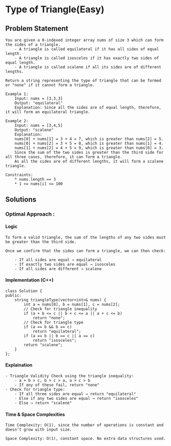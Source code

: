 # Type of Triangle(Easy)

## Problem Statement

    You are given a 0-indexed integer array nums of size 3 which can form the sides of a triangle.
        - A triangle is called equilateral if it has all sides of equal length.
        - A triangle is called isosceles if it has exactly two sides of equal length.
        - A triangle is called scalene if all its sides are of different lengths.

    Return a string representing the type of triangle that can be formed or "none" if it cannot form a triangle.

    Example 1:
        Input: nums = [3,3,3]
        Output: "equilateral"
        Explanation: Since all the sides are of equal length, therefore, it will form an equilateral triangle.

    Example 2:
        Input: nums = [3,4,5]
        Output: "scalene"
        Explanation: 
        nums[0] + nums[1] = 3 + 4 = 7, which is greater than nums[2] = 5.
        nums[0] + nums[2] = 3 + 5 = 8, which is greater than nums[1] = 4.
        nums[1] + nums[2] = 4 + 5 = 9, which is greater than nums[0] = 3. 
        Since the sum of the two sides is greater than the third side for all three cases, therefore, it can form a triangle.
        As all the sides are of different lengths, it will form a scalene triangle.

    Constraints:
        * nums.length == 3
        * 1 <= nums[i] <= 100

## Solutions

### Optimal Approach : 

#### Logic
    To form a valid triangle, the sum of the lengths of any two sides must be greater than the third side.

    Once we confirm that the sides can form a triangle, we can then check:

        - If all sides are equal → equilateral
        - If exactly two sides are equal → isosceles
        - If all sides are different → scalene

#### Implementation (C++)
    class Solution {
    public:
        string triangleType(vector<int>& nums) {
            int a = nums[0], b = nums[1], c = nums[2];
            // Check for triangle inequality
            if (a + b <= c || b + c <= a || a + c <= b)
                return "none";
            // Check for triangle type
            if (a == b && b == c)
                return "equilateral";
            if (a == b || b == c || a == c)
                return "isosceles";
            return "scalene";
        }
    };

#### Explaination
    - Triangle Validity Check using the triangle inequality:
        - a + b > c, b + c > a, a + c > b
        - If any of these fail, return "none"
    - Check for triangle type:
        - If all three sides are equal → return "equilateral"
        - Else if any two sides are equal → return "isosceles"
        - Else → return "scalene"

#### Time & Space Complexities
    Time Complexity: O(1), since the number of operations is constant and doesn’t grow with input size.

    Space Complexity: O(1), constant space. No extra data structures used.
